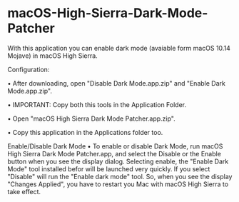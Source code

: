 # macOS-High-Sierra-Dark-Mode-Patcher
With this application you can enable dark mode (avaiable form macOS 10.14 Mojave) in macOS High Sierra.

Configuration:
 
 • After downloading, open "Disable Dark Mode.app.zip" and "Enable Dark Mode.app.zip".
 
 • IMPORTANT: Copy both this tools in the Application Folder.
 
 • Open "macOS High Sierra Dark Mode Patcher.app.zip".
 
 • Copy this application in the Applications folder too.

Enable/Disable Dark Mode
 • To enable or disable Dark Mode, run macOS High Sierra Dark Mode Patcher.app, and select the Disable or the Enable button when you see the display dialog. Selecting enable, the "Enable Dark Mode" tool installed befor will be launched very quickly. If you select "Disable" will run the "Enable dark mode" tool. So, when you see the display "Changes Applied", you have to restart you Mac with macOS High Sierra to take effect.
